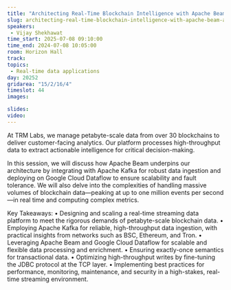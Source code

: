 ```yaml
---
title: "Architecting Real-Time Blockchain Intelligence with Apache Beam and Apache Kafka"
slug: architecting-real-time-blockchain-intelligence-with-apache-beam-and-apache-kafka
speakers:
 - Vijay Shekhawat
time_start: 2025-07-08 09:10:00
time_end: 2024-07-08 10:05:00
room: Horizon Hall
track: 
topics: 
 - Real-time data applications
day: 20252
gridarea: "15/2/16/4"
timeslot: 44
images: 

slides:
video: 
---
```


At TRM Labs, we manage petabyte-scale data from over 30 blockchains to deliver customer-facing analytics. Our platform processes high-throughput data to extract actionable intelligence for critical decision-making.

In this session, we will discuss how Apache Beam underpins our architecture by integrating with Apache Kafka for robust data ingestion and deploying on Google Cloud Dataflow to ensure scalability and fault tolerance. We will also delve into the complexities of handling massive volumes of blockchain data—peaking at up to one million events per second—in real time and computing complex metrics.

Key Takeaways:
	•	Designing and scaling a real-time streaming data platform to meet the rigorous demands of petabyte-scale blockchain data.
	•	Employing Apache Kafka for reliable, high-throughput data ingestion, with practical insights from networks such as BSC, Ethereum, and Tron.
	•	Leveraging Apache Beam and Google Cloud Dataflow for scalable and flexible data processing and enrichment.
	•	Ensuring exactly-once semantics for transactional data.
	•	Optimizing high-throughput writes by fine-tuning the JDBC protocol at the TCP layer.
	•	Implementing best practices for performance, monitoring, maintenance, and security in a high-stakes, real-time streaming environment.